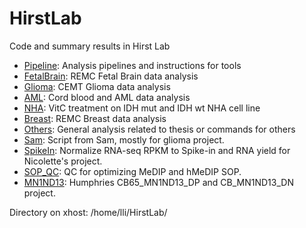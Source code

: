 HirstLab
========

Code and summary results in Hirst Lab

* [Pipeline](./Pipeline): Analysis pipelines and instructions for tools
* [FetalBrain](./FetalBrain): REMC Fetal Brain data analysis
* [Glioma](./Glioma): CEMT Glioma data analysis
* [AML](./AML): Cord blood and AML data analysis
* [NHA](./NHA): VitC treatment on IDH mut and IDH wt NHA cell line      
* [Breast](./Breast): REMC Breast data analysis
* [Others](./Others): General analysis related to thesis or commands for others
* [Sam](./Sam): Script from Sam, mostly for glioma project.
* [SpikeIn](./SpikeIn): Normalize RNA-seq RPKM to Spike-in and RNA yield for Nicolette's project.
* [SOP_QC](./SOP_QC): QC for optimizing MeDIP and hMeDIP SOP.      
* [MN1ND13](./MN1ND13): Humphries CB65_MN1ND13_DP and CB_MN1ND13_DN project.    

Directory on xhost: /home/lli/HirstLab/    
